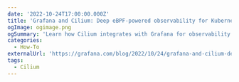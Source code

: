 ```yaml
---
date: '2022-10-24T17:00:00.000Z'
title: 'Grafana and Cilium: Deep eBPF-powered observability for Kubernetes and cloud native infrastructure'
ogImage: ogimage.png
ogSummary: 'Learn how Cilium integrates with Grafana for observability'
categories:
  - How-To
externalUrl: 'https://grafana.com/blog/2022/10/24/grafana-and-cilium-deep-ebpf-powered-observability-for-kubernetes-and-cloud-native-infrastructure/'
tags:
  - Cilium
---
```

